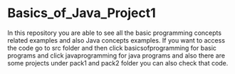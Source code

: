 # Basics_of_Java_Project1
In this repository you are able to see all the basic programming concepts related examples and also Java concepts examples.
If you want to access the code go to src folder and then click basicsofprogramming for basic programs and click javaprogramming for java programs and also there are some projects under pack1 and pack2 folder you can also check that code.

